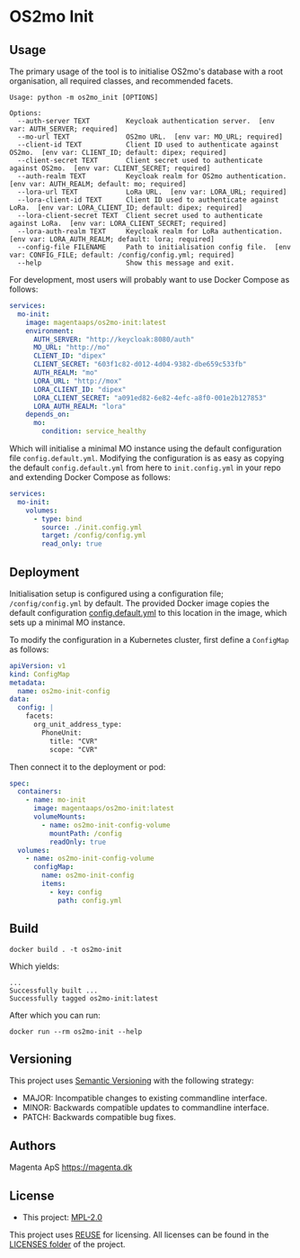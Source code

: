 <!--
SPDX-FileCopyrightText: 2021 Magenta ApS <https://magenta.dk>
SPDX-License-Identifier: MPL-2.0
-->

# OS2mo Init


## Usage
The primary usage of the tool is to initialise OS2mo's database with a root organisation, all required classes, and
recommended facets.
```text
Usage: python -m os2mo_init [OPTIONS]

Options:
  --auth-server TEXT         Keycloak authentication server.  [env var: AUTH_SERVER; required]
  --mo-url TEXT              OS2mo URL.  [env var: MO_URL; required]
  --client-id TEXT           Client ID used to authenticate against OS2mo.  [env var: CLIENT_ID; default: dipex; required]
  --client-secret TEXT       Client secret used to authenticate against OS2mo.  [env var: CLIENT_SECRET; required]
  --auth-realm TEXT          Keycloak realm for OS2mo authentication.  [env var: AUTH_REALM; default: mo; required]
  --lora-url TEXT            LoRa URL.  [env var: LORA_URL; required]
  --lora-client-id TEXT      Client ID used to authenticate against LoRa.  [env var: LORA_CLIENT_ID; default: dipex; required]
  --lora-client-secret TEXT  Client secret used to authenticate against LoRa.  [env var: LORA_CLIENT_SECRET; required]
  --lora-auth-realm TEXT     Keycloak realm for LoRa authentication.  [env var: LORA_AUTH_REALM; default: lora; required]
  --config-file FILENAME     Path to initialisation config file.  [env var: CONFIG_FILE; default: /config/config.yml; required]
  --help                     Show this message and exit.
```

For development, most users will probably want to use Docker Compose as follows:
```yaml
services:
  mo-init:
    image: magentaaps/os2mo-init:latest
    environment:
      AUTH_SERVER: "http://keycloak:8080/auth"
      MO_URL: "http://mo"
      CLIENT_ID: "dipex"
      CLIENT_SECRET: "603f1c82-d012-4d04-9382-dbe659c533fb"
      AUTH_REALM: "mo"
      LORA_URL: "http://mox"
      LORA_CLIENT_ID: "dipex"
      LORA_CLIENT_SECRET: "a091ed82-6e82-4efc-a8f0-001e2b127853"
      LORA_AUTH_REALM: "lora"
    depends_on:
      mo:
        condition: service_healthy
```
Which will initialise a minimal MO instance using the default configuration file `config.default.yml`. Modifying the
configuration is as easy as copying the default `config.default.yml` from here to `init.config.yml` in your repo and
extending Docker Compose as follows:
```yaml
services:
  mo-init:
    volumes:
      - type: bind
        source: ./init.config.yml
        target: /config/config.yml
        read_only: true
```


## Deployment
Initialisation setup is configured using a configuration file; `/config/config.yml` by default. The provided Docker
image copies the default configuration [config.default.yml](config.default.yml) to this location in the image, which
sets up a minimal MO instance.

To modify the configuration in a Kubernetes cluster, first define a `ConfigMap` as follows:
```yaml
apiVersion: v1
kind: ConfigMap
metadata:
  name: os2mo-init-config
data:
  config: |
    facets:
      org_unit_address_type:
        PhoneUnit:
          title: "CVR"
          scope: "CVR"
```
Then connect it to the deployment or pod:
```yaml
spec:
  containers:
    - name: mo-init
      image: magentaaps/os2mo-init:latest
      volumeMounts:
        - name: os2mo-init-config-volume
          mountPath: /config
          readOnly: true
  volumes:
    - name: os2mo-init-config-volume
      configMap:
        name: os2mo-init-config
        items:
          - key: config
            path: config.yml
```


## Build
```commandline
docker build . -t os2mo-init
```
Which yields:
```text
...
Successfully built ...
Successfully tagged os2mo-init:latest
```
After which you can run:
```commandline
docker run --rm os2mo-init --help
```


## Versioning
This project uses [Semantic Versioning](https://semver.org/) with the following strategy:
- MAJOR: Incompatible changes to existing commandline interface.
- MINOR: Backwards compatible updates to commandline interface.
- PATCH: Backwards compatible bug fixes.


## Authors
Magenta ApS <https://magenta.dk>


## License
- This project: [MPL-2.0](LICENSES/MPL-2.0.txt)

This project uses [REUSE](https://reuse.software) for licensing. All licenses can be found in the [LICENSES folder](LICENSES/) of the project.
